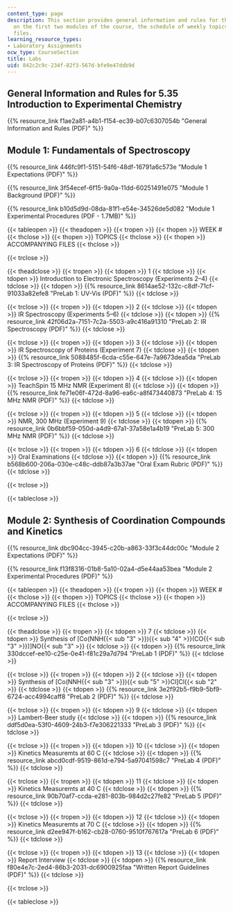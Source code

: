 ```yaml
---
content_type: page
description: This section provides general information and rules for the course, details
  on the first two modules of the course, the schedule of weekly topics, and accompanying
  files.
learning_resource_types:
- Laboratory Assignments
ocw_type: CourseSection
title: Labs
uid: 842c2c9c-234f-82f3-567d-bfe9e47ddb9d
---
```


General Information and Rules for 5.35 Introduction to Experimental Chemistry
-----------------------------------------------------------------------------

{{% resource_link f1ae2a81-a4b1-f154-ec39-b07c6307054b "General Information and Rules (PDF)" %}}

Module 1: Fundamentals of Spectroscopy
--------------------------------------

{{% resource_link 446fc9f1-5151-54f6-48df-16791a6c573e "Module 1 Expectations (PDF)" %}}

{{% resource_link 3f54ecef-6f15-9a0a-11dd-60251491e075 "Module 1 Background (PDF)" %}}

{{% resource_link b10d5d9d-08da-81f1-e54e-34526de5d082 "Module 1 Experimental Procedures (PDF - 1.7MB)" %}}

{{< tableopen >}}
{{< theadopen >}}
{{< tropen >}}
{{< thopen >}}
WEEK #
{{< thclose >}}
{{< thopen >}}
TOPICS
{{< thclose >}}
{{< thopen >}}
ACCOMPANYING FILES
{{< thclose >}}

{{< trclose >}}

{{< theadclose >}}
{{< tropen >}}
{{< tdopen >}}
1
{{< tdclose >}}
{{< tdopen >}}
Introduction to Electronic Spectroscopy (Experiments 2–4)
{{< tdclose >}}
{{< tdopen >}}
{{% resource_link 8614ae52-132c-c8df-71cf-91033a82efe8 "PreLab 1: UV-Vis (PDF)" %}}
{{< tdclose >}}

{{< trclose >}}
{{< tropen >}}
{{< tdopen >}}
2
{{< tdclose >}}
{{< tdopen >}}
IR Spectroscopy (Experiments 5–6)
{{< tdclose >}}
{{< tdopen >}}
{{% resource_link 42f06d2a-7151-7c2a-5503-a9c416a91310 "PreLab 2: IR Spectroscopy (PDF)" %}}
{{< tdclose >}}

{{< trclose >}}
{{< tropen >}}
{{< tdopen >}}
3
{{< tdclose >}}
{{< tdopen >}}
IR Spectroscopy of Proteins (Experiment 7)
{{< tdclose >}}
{{< tdopen >}}
{{% resource_link 5088485f-6cda-c55e-647e-7a9673dea5da "PreLab 3: IR Spectroscopy of Proteins (PDF)" %}}
{{< tdclose >}}

{{< trclose >}}
{{< tropen >}}
{{< tdopen >}}
4
{{< tdclose >}}
{{< tdopen >}}
TeachSpin 15 MHz NMR (Experiment 8)
{{< tdclose >}}
{{< tdopen >}}
{{% resource_link fe71e06f-472d-8a96-ea6c-a8f473440873 "PreLab 4: 15 MHz NMR (PDF)" %}}
{{< tdclose >}}

{{< trclose >}}
{{< tropen >}}
{{< tdopen >}}
5
{{< tdclose >}}
{{< tdopen >}}
NMR, 300 MHz (Experiment 9)
{{< tdclose >}}
{{< tdopen >}}
{{% resource_link 0b6bbf59-050d-a4d9-67a1-37a58e1a4b19 "PreLab 5: 300 MHz NMR (PDF)" %}}
{{< tdclose >}}

{{< trclose >}}
{{< tropen >}}
{{< tdopen >}}
6
{{< tdclose >}}
{{< tdopen >}}
Oral Examinations
{{< tdclose >}}
{{< tdopen >}}
{{% resource_link b568b600-206a-030e-c48c-ddb87a3b37ae "Oral Exam Rubric (PDF)" %}}
{{< tdclose >}}

{{< trclose >}}

{{< tableclose >}}

Module 2: Synthesis of Coordination Compounds and Kinetics
----------------------------------------------------------

{{% resource_link dbc904cc-3945-c20b-a863-33f3c44dc00c "Module 2 Expectations (PDF)" %}}

{{% resource_link f13f8316-01b8-5a10-02a4-d5e44aa53bea "Module 2 Experimental Procedures (PDF)" %}}

{{< tableopen >}}
{{< theadopen >}}
{{< tropen >}}
{{< thopen >}}
WEEK #
{{< thclose >}}
{{< thopen >}}
TOPICS
{{< thclose >}}
{{< thopen >}}
ACCOMPANYING FILES
{{< thclose >}}

{{< trclose >}}

{{< theadclose >}}
{{< tropen >}}
{{< tdopen >}}
7
{{< tdclose >}}
{{< tdopen >}}
Synthesis of \[Co(NNH{{< sub "3" >}}){{< sub "4" >}}(CO{{< sub "3" >}})\]NO{{< sub "3" >}}
{{< tdclose >}}
{{< tdopen >}}
{{% resource_link 330dccef-ee10-c25e-0e41-f81c29a7d794 "PreLab 1 (PDF)" %}}
{{< tdclose >}}

{{< trclose >}}
{{< tropen >}}
{{< tdopen >}}
2
{{< tdclose >}}
{{< tdopen >}}
Synthesis of \[Co(NNH{{< sub "3" >}}){{< sub "5" >}}Cl\]Cl{{< sub "2" >}}
{{< tdclose >}}
{{< tdopen >}}
{{% resource_link 3e2f92b5-f9b9-5bf9-6724-acc4994caff8 "PreLab 2 (PDF)" %}}
{{< tdclose >}}

{{< trclose >}}
{{< tropen >}}
{{< tdopen >}}
9
{{< tdclose >}}
{{< tdopen >}}
Lambert-Beer study
{{< tdclose >}}
{{< tdopen >}}
{{% resource_link ddf5d0ea-53f0-4609-24b3-f7e306221333 "PreLab 3 (PDF)" %}}
{{< tdclose >}}

{{< trclose >}}
{{< tropen >}}
{{< tdopen >}}
10
{{< tdclose >}}
{{< tdopen >}}
Kinetics Measuremts at 60 C
{{< tdclose >}}
{{< tdopen >}}
{{% resource_link abcd0cdf-9519-861d-e794-5a97041598c7 "PreLab 4 (PDF)" %}}
{{< tdclose >}}

{{< trclose >}}
{{< tropen >}}
{{< tdopen >}}
11
{{< tdclose >}}
{{< tdopen >}}
Kinetics Measuremts at 40 C
{{< tdclose >}}
{{< tdopen >}}
{{% resource_link 90b70af7-ccda-e281-803b-984d2c27fe82 "PreLab 5 (PDF)" %}}
{{< tdclose >}}

{{< trclose >}}
{{< tropen >}}
{{< tdopen >}}
12
{{< tdclose >}}
{{< tdopen >}}
Kinetics Measuremts at 70 C
{{< tdclose >}}
{{< tdopen >}}
{{% resource_link d2ee947f-b162-cb28-0760-9510f767617a "PreLab 6 (PDF)" %}}
{{< tdclose >}}

{{< trclose >}}
{{< tropen >}}
{{< tdopen >}}
13
{{< tdclose >}}
{{< tdopen >}}
Report Interview
{{< tdclose >}}
{{< tdopen >}}
{{% resource_link f80e4e7c-2ed4-86b3-2031-dc6900925faa "Written Report Guidelines (PDF)" %}}
{{< tdclose >}}

{{< trclose >}}

{{< tableclose >}}